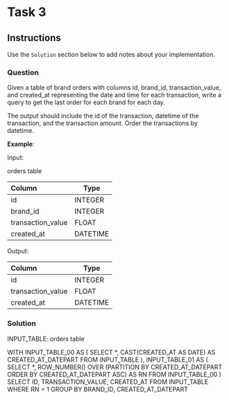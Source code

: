 # Task 3

## Instructions

Use the `Solution` section below to add notes about your implementation.


### Question
Given a table of brand orders with columns id, brand_id, transaction_value, and created_at representing the date and time for each transaction, write a query to get the last order for each brand for each day.

The output should include the id of the transaction, datetime of the transaction, and the transaction amount. Order the transactions by datetime.

**Example**:

Input:

orders table

| Column            | Type     |
|:-------------------|----------|
| id                | INTEGER  |
| brand_id          | INTEGER  |
| transaction_value | FLOAT    |
| created_at        | DATETIME |


Output:

| Column            | Type     |
|:-------------------|----------|
| id                | INTEGER  |
| transaction_value | FLOAT    |
| created_at        | DATETIME |

### Solution

INPUT_TABLE: orders table


WITH INPUT_TABLE_00 AS (
    SELECT
        *,
        CAST(CREATED_AT AS DATE) AS CREATED_AT_DATEPART
    FROM INPUT_TABLE
),
INPUT_TABLE_01 AS (
    SELECT 
        *,
        ROW_NUMBER() OVER (PARTITION BY CREATED_AT_DATEPART ORDER BY CREATED_AT_DATEPART ASC) AS RN
    FROM INPUT_TABLE_00
)
SELECT 
    ID,
    TRANSACTION_VALUE,
    CREATED_AT
FROM INPUT_TABLE
WHERE RN = 1
GROUP BY BRAND_ID, CREATED_AT_DATEPART